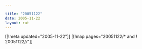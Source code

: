 ```yaml
---

title: "20051122"
date: 2005-11-22
layout: rut
---
```


[[!meta updated="2005-11-22"]]
[[!map pages="20051122/* and ! 20051122/*/*"]]
